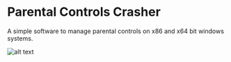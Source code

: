 # Parental Controls Crasher

A simple software to manage parental controls on x86 and x64 bit windows systems.

![alt text](https://github.com/GLUR-DEV/parental-controls-crasher/blob/InjectorCrasher%20v1.0/image%20src/image1.png?raw=true)
